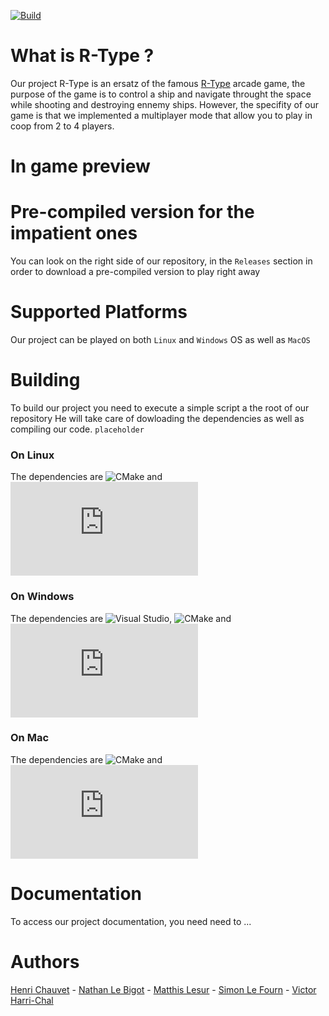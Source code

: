 [![Build](https://img.shields.io/github/workflow/status/JohanCDev/Bomberman/Build)](https://github.com/JohanCDev/Bomberman/actions/workflows/build_and_mirror.yml)
# What is R-Type ?
Our project R-Type is an ersatz of the famous [R-Type](https://www.youtube.com/watch?v=2xAX6XTzpg0) arcade game, the purpose of the game is to control a ship and navigate throught the space while shooting and destroying ennemy ships.
However, the specifity of our game is that we implemented a multiplayer mode that allow you to play in coop from 2 to 4 players.

# In game preview

# Pre-compiled version for the impatient ones
You can look on the right side of our repository, in the ```Releases``` section in order to download a pre-compiled version to play right away

# Supported Platforms
Our project can be played on both ```Linux``` and ```Windows``` OS as well as ```MacOS```

# Building
To build our project you need to execute a simple script a the root of our repository
He will take care of dowloading the dependencies as well as compiling our code.
```placeholder```

###  On Linux
The dependencies are ![CMake](https://cmake.org/) and ![SFML](https://www.sfml-dev.org/index-fr.php)

### On Windows
The dependencies are ![Visual Studio](https://visualstudio.microsoft.com/fr/), ![CMake](https://cmake.org/) and ![SFML](https://www.sfml-dev.org/index-fr.php)

### On Mac
The dependencies are ![CMake](https://cmake.org/) and ![SFML](https://www.sfml-dev.org/index-fr.php)

# Documentation
To access our project documentation, you need need to ...

# Authors
[Henri Chauvet](https://github.com/H-chauvet) - [Nathan Le Bigot](https://github.com/nlbxyz) - [Matthis Lesur](https://github.com/tistech0) - [Simon Le Fourn](https://github.com/simlf) - [Victor Harri-Chal](https://github.com/VictorHarri-Chal)
